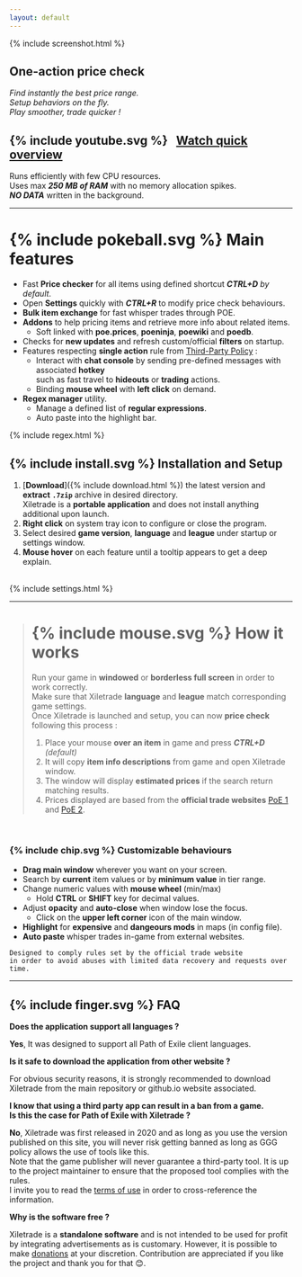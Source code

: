 ```yaml
---
layout: default
---
```

{% include screenshot.html %}
## One-action price check

*Find instantly the best price range.*  
*Setup behaviors on the fly.*  
*Play smoother, trade quicker !*  


## {% include youtube.svg %} &nbsp; [Watch quick overview](https://youtu.be/NygCZvZyUX0)<br>

Runs efficiently with few CPU resources.  
Uses max ***250 MB of RAM*** with no memory allocation spikes.  
***NO DATA*** written in the background.  

* * *

# {% include pokeball.svg %} Main features

- Fast **Price checker** for all items using defined shortcut ***CTRL+D*** *by default*.
- Open **Settings** quickly with ***CTRL+R*** to modify price check behaviours.
- **Bulk item exchange** for fast whisper trades through POE.
- **Addons** to help pricing items and retrieve more info about related items.
	- Soft linked with **poe.prices**, **poeninja**, **poewiki** and **poedb**.
- Checks for **new updates** and refresh custom/official **filters** on startup.
- Features respecting **single action** rule from [Third-Party Policy](https://www.pathofexile.com/developer/docs#policy) :
	- Interact with **chat console** by sending pre-defined messages with associated **hotkey**  
such as fast travel to **hideouts** or **trading** actions.
	- Binding **mouse wheel** with **left click** on demand.
- **Regex manager** utility.
	- Manage a defined list of **regular expressions**.
	- Auto paste into the highlight bar.

{% include regex.html %}
<br>

## {% include install.svg %} Installation and Setup

1. [**Download**]({% include download.html %}) the latest version and **extract** **`.7zip`** archive in desired directory.  
Xiletrade is a **portable application** and does not install anything additional upon launch.
2. **Right click** on system tray icon to configure or close the program.  
3. Select desired **game version**, **language** and **league** under startup or settings window.
4. **Mouse hover** on each feature until a tooltip appears to get a deep explain.   
<br>
{% include settings.html %}
<br>

* * *
> # {% include mouse.svg %} How it works
> 
> Run your game in **windowed** or **borderless full screen** in order to work correctly.  
> Make sure that Xiletrade **language** and **league** match corresponding game settings.  
> Once Xiletrade is launched and setup, you can now **price check** following this process :
>    1. Place your mouse **over an item** in game and press ***CTRL+D*** *(default)*
>    2. It will copy **item info descriptions** from game and open Xiletrade window.
>    3. The window will display **estimated prices** if the search return matching results.
>    4. Prices displayed are based from the **official trade websites** [PoE 1](https://www.pathofexile.com/trade/search/) and [PoE 2](https://www.pathofexile.com/trade2/search/poe2/).
<br>

### {% include chip.svg %} Customizable behaviours

* **Drag main window** wherever you want on your screen.
* Search by **current** item values or by **minimum value** in tier range.
* Change numeric values with **mouse wheel** (min/max)
	* Hold **CTRL** or **SHIFT** key for decimal values.
* Adjust **opacity** and **auto-close** when window lose the focus.
	* Click on the **upper left corner** icon of the main window.
* **Highlight** for **expensive** and **dangeours mods** in maps (in config file).
* **Auto paste** whisper trades in-game from external websites.  

```
Designed to comply rules set by the official trade website  
in order to avoid abuses with limited data recovery and requests over time.  
```
* * *

## {% include finger.svg %} FAQ

<p class="accordion"><b>Does the application support all languages ?</b></p>   
<div class="panel">
<b>Yes</b>, It was designed to support all Path of Exile client languages.
</div>

<p class="accordion"><b>Is it safe to download the application from other website ?</b></p>
<div class="panel">
For obvious security reasons, it is strongly recommended to download Xiletrade from the main repository or github.io website associated.
</div>

<p class="accordion"><b>I know that using a third party app can result in a ban from a game.<br>Is this the case for Path of Exile with Xiletrade ?</b></p>
<div class="panel">
<b>No</b>, Xiletrade was first released in 2020 and as long as you use the version published on this site, you will never risk getting banned as long as GGG policy allows the use of tools like this.  
<br>Note that the game publisher will never guarantee a third-party tool.
It is up to the project maintainer to ensure that the proposed tool complies with the rules.  
<br>I invite you to read the <a target="_blank" rel="noopener noreferrer" href="https://www.pathofexile.com/developer/docs#policy">terms of use</a> in order to cross-reference the information.
</div>

<p class="accordion"><b>Why is the software free ?</b></p>
<div class="panel">
Xiletrade is a <b>standalone software</b> and is not intended to be used for profit by integrating advertisements as is customary. However, it is possible to make <a target="_blank" rel="noopener noreferrer" href="{{ site.github.paypal_url }}">donations</a> at your discretion. Contribution are appreciated if you like the project and thank you for that 😊.
</div>

